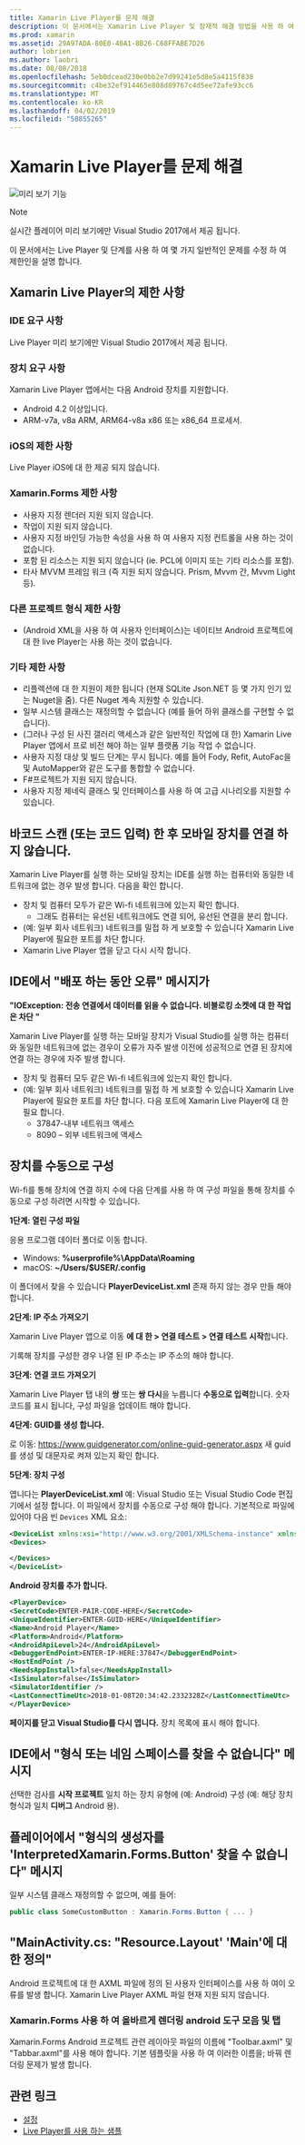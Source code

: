 ```yaml
---
title: Xamarin Live Player를 문제 해결
description: 이 문서에서는 Xamarin Live Player 및 잠재적 해결 방법을 사용 하 여 알려진된 문제를 설명 합니다. 연결 문제, 구성 문제 및 자세히 설명합니다.
ms.prod: xamarin
ms.assetid: 29A97ADA-80E0-40A1-8B26-C68FFABE7D26
author: lobrien
ms.author: laobri
ms.date: 08/08/2018
ms.openlocfilehash: 5eb0dcead230e0bb2e7d99241e5d8e5a4115f838
ms.sourcegitcommit: c4be32ef914465e808d89767c4d5ee72afe93cc6
ms.translationtype: MT
ms.contentlocale: ko-KR
ms.lasthandoff: 04/02/2019
ms.locfileid: "58855265"
---
```

# <a name="troubleshooting-xamarin-live-player"></a>Xamarin Live Player를 문제 해결

![미리 보기 기능](~/media/shared/preview.png)

> [!NOTE]
> 실시간 플레이어 미리 보기에만 Visual Studio 2017에서 제공 됩니다.

이 문서에서는 Live Player 및 단계를 사용 하 여 몇 가지 일반적인 문제를 수정 하 여 제한인을 설명 합니다.

## <a name="limitations-of-xamarin-live-player"></a>Xamarin Live Player의 제한 사항

### <a name="ide-requirements"></a>IDE 요구 사항

Live Player 미리 보기에만 Visual Studio 2017에서 제공 됩니다.

### <a name="device-requirements"></a>장치 요구 사항

Xamarin Live Player 앱에서는 다음 Android 장치를 지원합니다.

- Android 4.2 이상입니다.
- ARM-v7a, v8a ARM, ARM64-v8a x86 또는 x86_64 프로세서.

### <a name="ios-limitations"></a>iOS의 제한 사항

Live Player iOS에 대 한 제공 되지 않습니다.

### <a name="xamarinforms-limitations"></a>Xamarin.Forms 제한 사항

- 사용자 지정 렌더러 지원 되지 않습니다.
- 작업이 지원 되지 않습니다.
- 사용자 지정 바인딩 가능한 속성을 사용 하 여 사용자 지정 컨트롤을 사용 하는 것이 없습니다.
- 포함 된 리소스는 지원 되지 않습니다 (ie. PCL에 이미지 또는 기타 리소스를 포함).
- 타사 MVVM 프레임 워크 (즉 지원 되지 않습니다. Prism, Mvvm 간, Mvvm Light 등).

### <a name="other-project-type-limitations"></a>다른 프로젝트 형식 제한 사항

- (Android XML을 사용 하 여 사용자 인터페이스)는 네이티브 Android 프로젝트에 대 한 live Player는 사용 하는 것이 없습니다.

### <a name="miscellaneous-limitations"></a>기타 제한 사항

- 리플렉션에 대 한 지원이 제한 됩니다 (현재 SQLite Json.NET 등 몇 가지 인기 있는 Nuget을 줌). 다른 Nuget 계속 지원할 수 있습니다.
- 일부 시스템 클래스는 재정의할 수 없습니다 (예를 들어 하위 클래스를 구현할 수 없습니다).
- (그러나 구성 된 사진 갤러리 액세스과 같은 일반적인 작업에 대 한) Xamarin Live Player 앱에서 프로 비전 해야 하는 일부 플랫폼 기능 작업 수 없습니다.
- 사용자 지정 대상 및 빌드 단계는 무시 됩니다. 예를 들어 Fody, Refit, AutoFac을 및 AutoMapper와 같은 도구를 통합할 수 없습니다.
- F#프로젝트가 지원 되지 않습니다.
- 사용자 지정 제네릭 클래스 및 인터페이스를 사용 하 여 고급 시나리오를 지원할 수 있습니다.

## <a name="mobile-device-does-not-connect-after-scanning-barcode-or-entering-code"></a>바코드 스캔 (또는 코드 입력) 한 후 모바일 장치를 연결 하지 않습니다.

Xamarin Live Player를 실행 하는 모바일 장치는 IDE를 실행 하는 컴퓨터와 동일한 네트워크에 없는 경우 발생 합니다. 다음을 확인 합니다.

- 장치 및 컴퓨터 모두가 같은 Wi-fi 네트워크에 있는지 확인 합니다.
  - 그래도 컴퓨터는 유선된 네트워크에도 연결 되어, 유선된 연결을 분리 합니다.
- (예: 일부 회사 네트워크) 네트워크를 밀접 하 게 보호할 수 있습니다 Xamarin Live Player에 필요한 포트를 차단 합니다.
- Xamarin Live Player 앱을 닫고 다시 시작 합니다.

## <a name="error-while-trying-to-deploy-message-in-ide"></a>IDE에서 "배포 하는 동안 오류" 메시지가

**"IOException: 전송 연결에서 데이터를 읽을 수 없습니다. 비블로킹 소켓에 대 한 작업은 차단 "**

Xamarin Live Player를 실행 하는 모바일 장치가 Visual Studio를 실행 하는 컴퓨터와 동일한 네트워크에 없는 경우이 오류가 자주 발생 이전에 성공적으로 연결 된 장치에 연결 하는 경우에 자주 발생 합니다.

* 장치 및 컴퓨터 모두 같은 Wi-fi 네트워크에 있는지 확인 합니다.
* (예: 일부 회사 네트워크) 네트워크를 밀접 하 게 보호할 수 있습니다 Xamarin Live Player에 필요한 포트를 차단 합니다. 다음 포트에 Xamarin Live Player에 대 한 필요 합니다.
  * 37847-내부 네트워크 액세스 
  * 8090 – 외부 네트워크에 액세스

## <a name="manually-configure-device"></a>장치를 수동으로 구성

Wi-fi를 통해 장치에 연결 하지 수에 다음 단계를 사용 하 여 구성 파일을 통해 장치를 수동으로 구성 하려면 시작할 수 있습니다.

**1단계: 열린 구성 파일**

응용 프로그램 데이터 폴더로 이동 합니다.

* Windows: **%userprofile%\AppData\Roaming**
* macOS: **~/Users/$USER/.config**

이 폴더에서 찾을 수 있습니다 **PlayerDeviceList.xml** 존재 하지 않는 경우 만들 해야 합니다.

**2단계: IP 주소 가져오기**

Xamarin Live Player 앱으로 이동 **에 대 한 > 연결 테스트 > 연결 테스트 시작**합니다.

기록해 장치를 구성한 경우 나열 된 IP 주소는 IP 주소의 해야 합니다.

**3단계: 연결 코드 가져오기**

Xamarin Live Player 탭 내의 **쌍** 또는 **쌍 다시**을 누릅니다 **수동으로 입력**합니다. 숫자 코드를 표시 됩니다, 구성 파일을 업데이트 해야 합니다.

**4단계: GUID를 생성 합니다.**

로 이동: https://www.guidgenerator.com/online-guid-generator.aspx 새 guid를 생성 및 대문자로 켜져 있는지 확인 합니다.

**5단계: 장치 구성**

엽니다는 **PlayerDeviceList.xml** 예: Visual Studio 또는 Visual Studio Code 편집기에서 설정 합니다. 이 파일에서 장치를 수동으로 구성 해야 합니다. 기본적으로 파일에 있어야 다음 빈 `Devices` XML 요소:

```xml
<DeviceList xmlns:xsi="http://www.w3.org/2001/XMLSchema-instance" xmlns:xsd="http://www.w3.org/2001/XMLSchema">
<Devices>

</Devices>
</DeviceList>
```

**Android 장치를 추가 합니다.**

```xml
<PlayerDevice>
<SecretCode>ENTER-PAIR-CODE-HERE</SecretCode>
<UniqueIdentifier>ENTER-GUID-HERE</UniqueIdentifier>
<Name>Android Player</Name>
<Platform>Android</Platform>
<AndroidApiLevel>24</AndroidApiLevel>
<DebuggerEndPoint>ENTER-IP-HERE:37847</DebuggerEndPoint>
<HostEndPoint />
<NeedsAppInstall>false</NeedsAppInstall>
<IsSimulator>false</IsSimulator>
<SimulatorIdentifier />
<LastConnectTimeUtc>2018-01-08T20:34:42.2332328Z</LastConnectTimeUtc>
</PlayerDevice>
```

**페이지를 닫고 Visual Studio를 다시 엽니다.** 장치 목록에 표시 해야 합니다.

## <a name="type-or-namespace-cannot-be-found-message-in-ide"></a>IDE에서 "형식 또는 네임 스페이스를 찾을 수 없습니다" 메시지

선택한 검사를 **시작 프로젝트** 일치 하는 장치 유형에 (예: Android) 구성 (예: 해당 장치 형식과 일치 **디버그** Android 용).

## <a name="constructor-on-type-interpretedxamarinformsbutton-not-found-message-in-player"></a>플레이어에서 "형식의 생성자를 'InterpretedXamarin.Forms.Button' 찾을 수 없습니다" 메시지

일부 시스템 클래스 재정의할 수 없으며, 예를 들어:

```csharp
public class SomeCustomButton : Xamarin.Forms.Button { ... }
```

## <a name="mainactivitycs-resourcelayout-does-not-contain-a-definition-for-main"></a>"MainActivity.cs: "Resource.Layout' 'Main'에 대 한 정의"

Android 프로젝트에 대 한 AXML 파일에 정의 된 사용자 인터페이스를 사용 하 여이 오류를 발생 합니다.
Xamarin Live Player AXML 파일 현재 지원 되지 않습니다.

### <a name="android-toolbar-and-tabs-render-incorrectly-using-xamarinforms"></a>Xamarin.Forms 사용 하 여 올바르게 렌더링 android 도구 모음 및 탭

Xamarin.Forms Android 프로젝트 관련 레이아웃 파일의 이름에 "Toolbar.axml" 및 "Tabbar.axml"를 사용 해야 합니다. 기본 템플릿을 사용 하 여 이러한 이름을; 바꿔 렌더링 문제가 발생 합니다.

## <a name="related-links"></a>관련 링크

- [설정](~/tools/live-player/install.md)
- [Live Player를 사용 하는 샘플](https://developer.xamarin.com/samples/xamarin-live-player/all/)